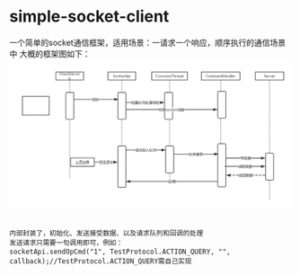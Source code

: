 # simple-socket-client
一个简单的socket通信框架，适用场景：一请求一个响应，顺序执行的通信场景中
大概的框架图如下：
![Alt text](https://github.com/fantao005x/simple-socket-client/raw/master/pic/框架说明.png)

```

内部封装了，初始化、发送接受数据、以及请求队列和回调的处理
发送请求只需要一句调用即可，例如：
socketApi.sendOpCmd("1", TestProtocol.ACTION_QUERY, "", callback);//TestProtocol.ACTION_QUERY需自己实现
